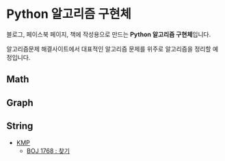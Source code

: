 # Python 알고리즘 구현체

블로그, 페이스북 페이지, 책에 작성용으로 만드는 **Python 알고리즘 구현체**입니다.

알고리즘문제 해결사이트에서 대표적인 알고리즘 문제를 위주로 알고리즘을 정리할 예정입니다.

## Math

## Graph

## String

- [KMP](/string/kmp.py)
  - [BOJ 1768 : 찾기](https://www.acmicpc.net/problem/1786)